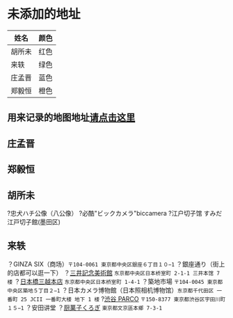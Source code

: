 # 未添加的地址

|姓名|颜色|
|-|-|
|胡所未|红色|
|来轶|绿色|
|庄孟晋|蓝色|
|郑毅恒|橙色|

## 用来记录的地图地址[请点击这里][1]

## 庄孟晋
## 郑毅恒
## 胡所未
?忠犬ハチ公像（八公像）
?必酷"ビックカメラ"biccamera
?江户切子馆 すみだ江戸切子館(墨田区)

## 来轶
？GINZA SIX（商场）`〒104-0061 東京都中央区銀座６丁目１０−1`
？銀座通り（街上的店都可以逛一下）
？[三井記念美術館][2] `东京都中央区日本桥室町 2-1-1 三井本馆 7 楼`
？[日本橋三越本店][3] `东京都中央区日本桥室町 1-4-1`
？築地市場 `〒104-0045 東京都中央区築地５丁目２−1`
？日本カメラ博物館（日本照相机博物馆）`东京都千代田区 一番町 25 JCII 一番町大楼 地下 1 楼`
?[渋谷 PARCO][4] `〒150-8377 東京都渋谷区宇田川町１５−1`
？安田讲堂
？[厨菓子くろぎ][5] `東京都文京區本鄉 7-3-1`




[1]:	https://drive.google.com/open?id=1dLZIDPDTCEggfbseCkc7ACiNJ22XU7Aw&usp=sharing
[2]:	http://www.mitsui-museum.jp/
[3]:	https://www.mitsukoshi.mistore.jp/nihombashi.html
[4]:	shibuya.parco.jp
[5]:	http://www.wagashi-kurogi.co.jp/